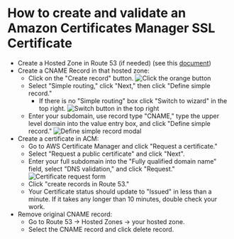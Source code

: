 # How to create and validate an Amazon Certificates Manager SSL Certificate
- Create a Hosted Zone in Route 53 (if needed) (see this [document](./route53HostedZone.md))
- Create a CNAME Record in that hosted zone:
    - Click on the "Create record" button. ![Click the orange button](Images/createRecord.png)
    - Select "Simple routing," click "Next," then click "Define simple record."
        - If there is no "Simple routing" box click "Switch to wizard" in the top right. ![Switch button in the top right](Images/wizard_switch_prompt.png)
    - Enter your subdomain, use record type "CNAME," type the upper level domain into the value entry box, and click "Define simple record." ![Define simple record modal](Images/define_simple_record_modal.png)
- Create a certificate in ACM:
    - Go to AWS Certificate Manager and click "Request a certificate."
    - Select "Request a public certificate" and click "Next".
    - Enter your full subdomain into the "Fully qualified domain name" field, select "DNS validation," and click "Request." ![Certificate request form](Images/certificate_request_form.png)
    - Click "create records in Route 53."
    - Your Certificate status should update to "Issued" in less than a minute. If it takes any longer than 10 minutes, double check your work.
- Remove original CNAME record:
    - Go to Route 53 -> Hosted Zones -> your hosted zone.
    - Select the CNAME record and click delete record.